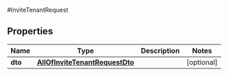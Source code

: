 #InviteTenantRequest

## Properties
Name | Type | Description | Notes
------------ | ------------- | ------------- | -------------
**dto** | [**AllOfInviteTenantRequestDto**](AllOfInviteTenantRequestDto.md) |  | [optional] 

